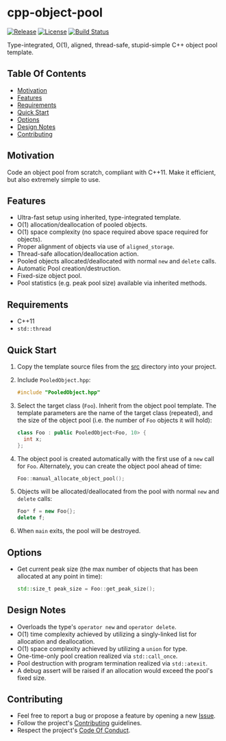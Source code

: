 # cpp-object-pool

[![Release](https://img.shields.io/github/release/digimokan/cpp-object-pool.svg?label=release)](https://github.com/digimokan/cpp-object-pool/releases/latest "Latest Release Notes")
[![License](https://img.shields.io/badge/license-MIT-blue.svg?label=license)](LICENSE.txt "Project License")
[![Build Status](https://img.shields.io/travis/com/digimokan/cpp-object-pool/master.svg?label=linux+build)](https://travis-ci.com/digimokan/cpp-object-pool "Build And Test Results From Master Branch")

Type-integrated, O(1), aligned, thread-safe, stupid-simple C++ object pool
template.

## Table Of Contents

* [Motivation](#motivation)
* [Features](#features)
* [Requirements](#requirements)
* [Quick Start](#quick-start)
* [Options](#options)
* [Design Notes](#design-notes)
* [Contributing](#contributing)

## Motivation

Code an object pool from scratch, compliant with C++11. Make it efficient, but
also extremely simple to use.

## Features

* Ultra-fast setup using inherited, type-integrated template.
* O(1) allocation/deallocation of pooled objects.
* O(1) space complexity (no space required above space required for objects).
* Proper alignment of objects via use of `aligned_storage`.
* Thread-safe allocation/deallocation action.
* Pooled objects allocated/deallocated with normal `new` and `delete` calls.
* Automatic Pool creation/destruction.
* Fixed-size object pool.
* Pool statistics (e.g. peak pool size) available via inherited methods.

## Requirements

* C++11
* `std::thread`

## Quick Start

1. Copy the template source files from the [src](../src) directory into your
   project.

2. Include `PooledObject.hpp`:

   ```cpp
   #include "PooledObject.hpp"
   ```

3. Select the target class (`Foo`). Inherit from the object pool template. The
   template parameters are the name of the target class (repeated), and the size
   of the object pool (i.e. the number of `Foo` objects it will hold):

   ```cpp
   class Foo : public PooledObject<Foo, 10> {
     int x;
   };
   ```

4. The object pool is created automatically with the first use of a `new` call
   for `Foo`. Alternately, you can create the object pool ahead of time:

   ```cpp
   Foo::manual_allocate_object_pool();
   ```

5. Objects will be allocated/deallocated from the pool with normal `new` and
   `delete` calls:

   ```cpp
   Foo* f = new Foo{};
   delete f;
   ```

6. When `main` exits, the pool will be destroyed.

## Options

*  Get current peak size (the max number of objects that has been allocated at
   any point in time):

   ```cpp
   std::size_t peak_size = Foo::get_peak_size();
   ```

## Design Notes

* Overloads the type's `operator new` and `operator delete`.
* O(1) time complexity achieved by utilizing a singly-linked list for allocation
  and deallocation.
* O(1) space complexity achieved by utilizing a `union` for type.
* One-time-only pool creation realized via `std::call_once`.
* Pool destruction with program termination realized via `std::atexit`.
* A debug assert will be raised if an allocation would exceed the pool's fixed
  size.

## Contributing

* Feel free to report a bug or propose a feature by opening a new
  [Issue](https://github.com/digimokan/cpp-object-pool/issues).
* Follow the project's [Contributing](CONTRIBUTING.md) guidelines.
* Respect the project's [Code Of Conduct](CODE_OF_CONDUCT.md).

